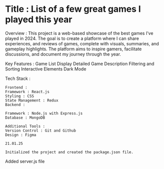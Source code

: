 # Title : List of a few great games I played this year

Overview : This project is a web-based showcase of the best games I’ve played in 2024. The goal is to create a platform where I can share experiences, and reviews of games, complete with visuals, summaries, and gameplay highlights. The platform aims to inspire gamers, facilitate discussions, and document my journey through the year.

Key Features :
Game List Display
Detailed Game Description
Filtering and Sorting
Interactive Elements
Dark Mode


Tech Stack :

    Frontend :
    Framework : React.js
    Styling : CSS
    State Management : Redux
    Backend :

    Framework : Node.js with Express.js
    Database : MongoDB

    Additional Tools :
    Version Control : Git and Github
    Design : Figma

    21.01.25

    Initialized the project and created the package.json file.

Added server.js file
